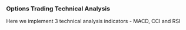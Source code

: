 <h3>Options Trading Technical Analysis</h3>

Here we implement 3 technical analysis indicators - MACD, CCI and RSI 

